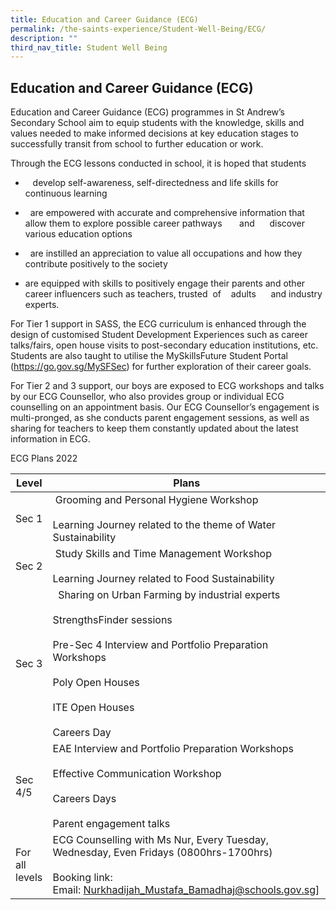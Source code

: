 ```yaml
---
title: Education and Career Guidance (ECG)
permalink: /the-saints-experience/Student-Well-Being/ECG/
description: ""
third_nav_title: Student Well Being
---
```

## Education and Career Guidance (ECG)

Education and Career Guidance (ECG) programmes in St Andrew’s Secondary School aim to equip students with the knowledge, skills and values needed to make informed decisions at key education stages to successfully transit from school to further education or work.

Through the ECG lessons conducted in school, it is hoped that students

*      develop self-awareness, self-directedness and life skills for continuous learning
*     are empowered with accurate and comprehensive information that allow them to explore possible career pathways       and      discover various education options 
*     are instilled an appreciation to value all occupations and how they contribute positively to the society

*   are equipped with skills to positively engage their parents and other career influencers such as teachers, trusted  of    adults      and industry experts. 

For Tier 1 support in SASS, the ECG curriculum is enhanced through the design of customised Student Development Experiences such as career talks/fairs, open house visits to post-secondary education institutions, etc. Students are also taught to utilise the MySkillsFuture Student Portal (https://go.gov.sg/MySFSec) for further exploration of their career goals.

For Tier 2 and 3 support, our boys are exposed to ECG workshops and talks by our ECG Counsellor, who also provides group or individual ECG counselling on an appointment basis. Our ECG Counsellor’s engagement is multi-pronged, as she conducts parent engagement sessions, as well as sharing for teachers to keep them constantly updated about the latest information in ECG.



ECG Plans 2022 

| Level | Plans | 
| -------- | -------- | 
| Sec 1     |  Grooming and Personal Hygiene Workshop <br> <br>Learning Journey related to the theme of Water Sustainability     | 
| Sec 2    |  Study Skills and Time Management Workshop <br> <br> Learning Journey related to Food Sustainability     | 
| Sec 3    |   Sharing on Urban Farming by industrial experts<br> <br>StrengthsFinder sessions<br><br> Pre-Sec 4 Interview and Portfolio Preparation Workshops <br><br> Poly Open Houses <br><br> ITE Open Houses <br> <br> Careers Day
| Sec 4/5    | EAE Interview and Portfolio Preparation Workshops<br> <br>Effective Communication Workshop<br><br> Careers Days <br><br> Parent engagement talks
| For all levels    | ECG Counselling with Ms Nur, Every Tuesday, Wednesday, Even Fridays (0800hrs-1700hrs)<br> <br>Booking link:  Email: Nurkhadijah_Mustafa_Bamadhaj@schools.gov.sg]

